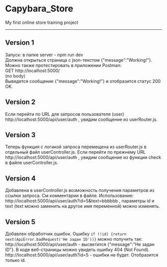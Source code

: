 # Capybara_Store
My first online store training project

---

## Version 1
Запуск: в папке server - npm run dev  
Должна открыться страница с json-текстом {"message":"Working!"}.  
Можно также протестировать в приложении Postman:  
GET http://localhost:5000/  
(no body)  
Выведется сообщение {"message":"Working!"} и отобразится статус 200 OK.

## Version 2
Если перейти по URL для запросов пользователя (user)  http://localhost:5000/api/user/auth , увидим сообщение из userRouter.js.

## Version 3
Теперь функция с логикой запроса перемещена из userRouter.js в отдельный файл userController.js. Если перейти по прежнему URL  http://localhost:5000/api/user/auth , увидим сообщение из функции check в файле userController.js.

## Version 4
Добавлена в userController.js возможность получения параметров из ссылки запроса. См комментарии в файле. 
Использование:  http://localhost:5000/api/user/auth?id=5&text=bbbbbb  , параметры id и text (text можно заменить на другое имя переменной) можно изменять.

## Version 5
Добавлен обработчик ошибок. Ошибку  `if (!id) {return next(ApiError.badRequest('Не задан ID'))}`  можно получить так:  
http://localhost:5000/api/user/auth - высветится {"message":"Не задан ID"}. В коде веб-страницы можно увидеть ошибку 404 (Not Found).
http://localhost:5000/api/user/auth?id=5 - ошибки не будет. Отобразится только id.
